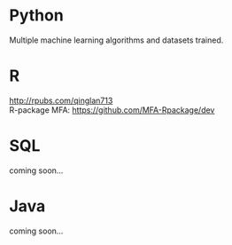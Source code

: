 # Python
Multiple machine learning algorithms and datasets trained.

# R
http://rpubs.com/qinglan713  
R-package MFA: https://github.com/MFA-Rpackage/dev

# SQL
coming soon...

# Java
coming soon...
